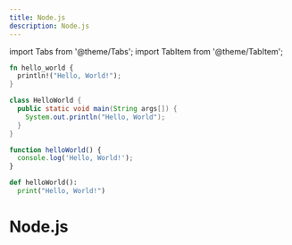 ```yaml
---
title: Node.js
description: Node.js
---
```


import Tabs from '@theme/Tabs';
import TabItem from '@theme/TabItem';

<Tabs>
<TabItem value="rust" label="Rust">

```rust
fn hello_world {
  println!("Hello, World!");
}
```

</TabItem>
<TabItem value="java" label="Java">

```java
class HelloWorld {
  public static void main(String args[]) {
    System.out.println("Hello, World");
  }
}
```

</TabItem>
<TabItem value="js" label="JavaScript">

```js
function helloWorld() {
  console.log('Hello, World!');
}
```

</TabItem>
<TabItem value="py" label="Python">

```py
def helloWorld():
  print("Hello, World!")
```

</TabItem>




</Tabs>


# Node.js

